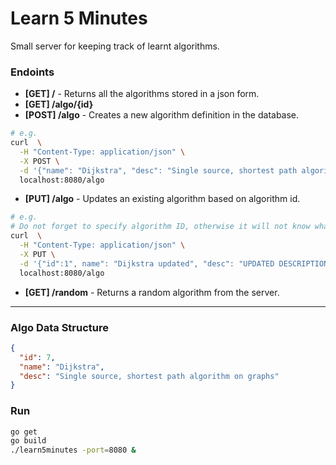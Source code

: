 # Learn 5 Minutes
Small server for keeping track of learnt algorithms.

### Endoints
* **[GET] /** - Returns all the algorithms stored in a json form.
* **[GET] /algo/{id}** 
* **[POST] /algo** - Creates a new algorithm definition in the database.
```bash
# e.g.
curl  \
  -H "Content-Type: application/json" \
  -X POST \
  -d '{"name": "Dijkstra", "desc": "Single source, shortest path algorithm"}' \
  localhost:8080/algo
```
* **[PUT] /algo** - Updates an existing algorithm based on algorithm id.
```bash
# e.g.
# Do not forget to specify algorithm ID, otherwise it will not know what to update.
curl  \
  -H "Content-Type: application/json" \
  -X PUT \
  -d '{"id":1", name": "Dijkstra updated", "desc": "UPDATED DESCRIPTION"}' \
  localhost:8080/algo
```
* **[GET] /random** - Returns a random algorithm from the server.

---

### Algo Data Structure
```json
{
  "id": 7,
  "name": "Dijkstra",
  "desc": "Single source, shortest path algorithm on graphs"
}
```

### Run
```bash
go get
go build
./learn5minutes -port=8080 &
```
